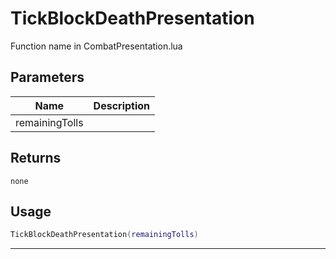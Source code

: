 # TickBlockDeathPresentation

Function name in CombatPresentation.lua

## Parameters

| Name           | Description |
| -------------- | ----------- |
| remainingTolls |             |

## Returns

`none`

## Usage

```lua
TickBlockDeathPresentation(remainingTolls)
```

---
